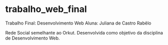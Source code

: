 # trabalho_web_final

Trabalho Final: Desenvolvimento Web
Aluna: Juliana de Castro Rabêlo

Rede Social semelhante ao Orkut. Desenvolvida como objetivo da disciplina de Desenvolvimento Web.

